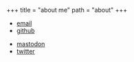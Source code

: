 +++
title = "about me"
path = "about"
+++

- [email](mailto:sandro@stikić.com)
- [github](https://github.com/opeik)
<!-- `rel` attribute used to prove mastodon identity. -->
- <a rel="me" href="https://hachyderm.io/@opeik">mastodon</a>
- [twitter](https://twitter.com/iamopeik)

